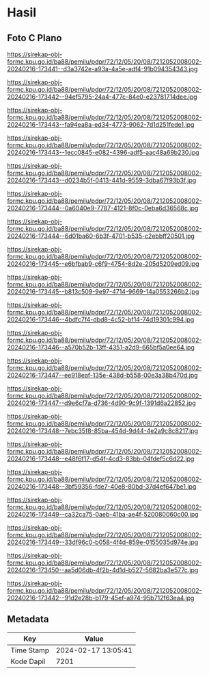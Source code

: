 # Hasil

## Foto C Plano

https://sirekap-obj-formc.kpu.go.id/ba88/pemilu/pdpr/72/12/05/20/08/7212052008002-20240216-173441--d3a3742e-a93a-4a5e-adf4-91b094354343.jpg

https://sirekap-obj-formc.kpu.go.id/ba88/pemilu/pdpr/72/12/05/20/08/7212052008002-20240216-173442--94ef5795-24a4-477c-84e0-e23781714dee.jpg

https://sirekap-obj-formc.kpu.go.id/ba88/pemilu/pdpr/72/12/05/20/08/7212052008002-20240216-173443--fa94ea8a-ed34-4773-9062-7d1d251fede1.jpg

https://sirekap-obj-formc.kpu.go.id/ba88/pemilu/pdpr/72/12/05/20/08/7212052008002-20240216-173443--1ecc0845-e082-4396-adf5-aac48a69b230.jpg

https://sirekap-obj-formc.kpu.go.id/ba88/pemilu/pdpr/72/12/05/20/08/7212052008002-20240216-173443--d0234b5f-0413-441d-9559-3dba67f93b3f.jpg

https://sirekap-obj-formc.kpu.go.id/ba88/pemilu/pdpr/72/12/05/20/08/7212052008002-20240216-173444--0a6040e9-7787-4121-8f0c-0eba6d36568c.jpg

https://sirekap-obj-formc.kpu.go.id/ba88/pemilu/pdpr/72/12/05/20/08/7212052008002-20240216-173444--6d01ba60-6b3f-4701-b535-c2ebbff20501.jpg

https://sirekap-obj-formc.kpu.go.id/ba88/pemilu/pdpr/72/12/05/20/08/7212052008002-20240216-173445--e6bfbab9-c6f9-4754-8d2e-205d5209ed09.jpg

https://sirekap-obj-formc.kpu.go.id/ba88/pemilu/pdpr/72/12/05/20/08/7212052008002-20240216-173445--b813c509-9e97-4714-9669-14a0553266b2.jpg

https://sirekap-obj-formc.kpu.go.id/ba88/pemilu/pdpr/72/12/05/20/08/7212052008002-20240216-173446--4bdfc7f4-dbd8-4c52-bf14-74d19301c994.jpg

https://sirekap-obj-formc.kpu.go.id/ba88/pemilu/pdpr/72/12/05/20/08/7212052008002-20240216-173446--a570b52b-13ff-4351-a2d9-665bf5a0ee64.jpg

https://sirekap-obj-formc.kpu.go.id/ba88/pemilu/pdpr/72/12/05/20/08/7212052008002-20240216-173447--ee918eaf-135e-438d-b558-00e3a38b470d.jpg

https://sirekap-obj-formc.kpu.go.id/ba88/pemilu/pdpr/72/12/05/20/08/7212052008002-20240216-173447--d9e6cf7a-d736-4d90-9c9f-1391d6a22852.jpg

https://sirekap-obj-formc.kpu.go.id/ba88/pemilu/pdpr/72/12/05/20/08/7212052008002-20240216-173448--7ebc35f8-85ba-454d-9d44-4e2a9c8c8217.jpg

https://sirekap-obj-formc.kpu.go.id/ba88/pemilu/pdpr/72/12/05/20/08/7212052008002-20240216-173448--e48f6f17-d54f-4cd3-83bb-04fdef5c6d22.jpg

https://sirekap-obj-formc.kpu.go.id/ba88/pemilu/pdpr/72/12/05/20/08/7212052008002-20240216-173448--3bf59356-fde7-40e8-80bd-37d4ef647be1.jpg

https://sirekap-obj-formc.kpu.go.id/ba88/pemilu/pdpr/72/12/05/20/08/7212052008002-20240216-173449--ca32ca75-0aeb-41ba-ae4f-520080060c00.jpg

https://sirekap-obj-formc.kpu.go.id/ba88/pemilu/pdpr/72/12/05/20/08/7212052008002-20240216-173449--33df96c0-b058-4f4d-859e-0155035d974e.jpg

https://sirekap-obj-formc.kpu.go.id/ba88/pemilu/pdpr/72/12/05/20/08/7212052008002-20240216-173450--aa5d06db-4f2b-4d1d-b527-5682ba3e577c.jpg

https://sirekap-obj-formc.kpu.go.id/ba88/pemilu/pdpr/72/12/05/20/08/7212052008002-20240216-173442--91d2e28b-b179-45ef-a974-95b712f63ea4.jpg


## Metadata

| Key        | Value               |
| ---------- | ------------------- |
| Time Stamp | 2024-02-17 13:05:41 |
| Kode Dapil | 7201                |



